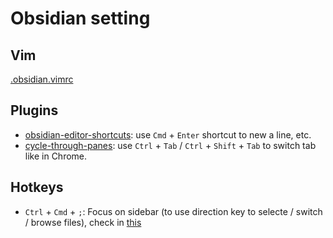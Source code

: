 # Obsidian setting

## Vim

[.obsidian.vimrc](./.obsidian.vimrc)

## Plugins

- [obsidian-editor-shortcuts](https://github.com/timhor/obsidian-editor-shortcuts): use `Cmd` + `Enter` shortcut to new a line, etc.
- [cycle-through-panes](https://github.com/phibr0/cycle-through-panes): use `Ctrl` + `Tab` / `Ctrl` + `Shift` + `Tab` to switch tab like in Chrome.

## Hotkeys

- `Ctrl` + `Cmd` + `;`: Focus on sidebar (to use direction key to selecte / switch / browse files), check in [this](https://forum.obsidian.md/t/add-hotkey-for-focus-sidebar/44525)
